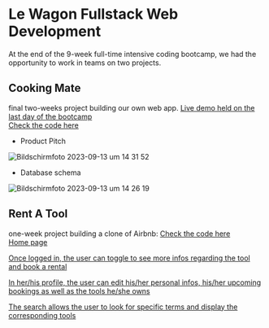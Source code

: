 # Le Wagon Fullstack Web Development

At the end of the 9-week full-time intensive coding bootcamp, we had the opportunity to work in teams on two projects.

## Cooking Mate
final two-weeks project building our own web app.
[Live demo held on the last day of the bootcamp](https://drive.google.com/file/d/19O-I6B4D3ZWEYhcGOHJWdPo-Jce5Beez/view?t=54m55s)  
[Check the code here](https://github.com/mdarbois/LeWagon-Fullstack/tree/main/CookingMate) 

- Product Pitch

![Bildschirmfoto 2023-09-13 um 14 31 52](https://github.com/mdarbois/LeWagon-Fullstack/assets/119587916/5c646479-1516-4f13-aa97-9fed7008d664)

- Database schema

![Bildschirmfoto 2023-09-13 um 14 26 19](https://github.com/mdarbois/LeWagon-Fullstack/assets/119587916/95ed4743-3212-400f-9be4-6b1c3c0b42ec)

## Rent A Tool
one-week project building a clone of Airbnb:
[Check the code here](https://github.com/mdarbois/Rent-a-tool)  
[Home page](https://github.com/mdarbois/LeWagon-Fullstack/files/12660418/screencapture-1-3000-2023-09-19-14_57_21.pdf)

[Once logged in, the user can toggle to see more infos regarding the tool and book a rental](https://github.com/mdarbois/LeWagon-Fullstack/files/12660421/screencapture-1-3000-2023-09-19-14_58_05.pdf)

[In her/his profile, the user can edit his/her personal infos, his/her upcoming bookings as well as the tools he/she owns](https://github.com/mdarbois/LeWagon-Fullstack/files/12660434/screencapture-1-3000-pages-home-2023-09-19-14_59_40.pdf)

[The search allows the user to look for specific terms and display the corresponding tools](https://github.com/mdarbois/LeWagon-Fullstack/files/12660446/screencapture-1-3000-tools-2023-09-19-15_01_04.pdf)

